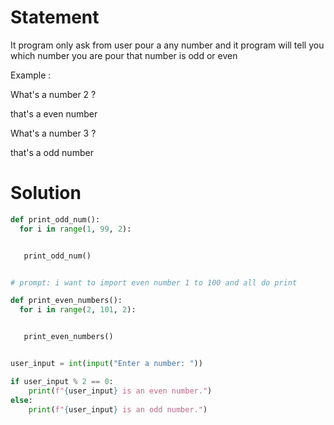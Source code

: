 # Statement 

It program only ask from user pour a any number and it program will tell you which number you are pour that number is odd or even 

Example :

What's a number 2 ?

that's a even number 

What's a number 3 ?

that's a odd number 

# Solution

``` python
def print_odd_num():
  for i in range(1, 99, 2):


   print_odd_num()


# prompt: i want to import even number 1 to 100 and all do print

def print_even_numbers():
  for i in range(2, 101, 2):


   print_even_numbers()


user_input = int(input("Enter a number: "))

if user_input % 2 == 0:
    print(f"{user_input} is an even number.")
else:
    print(f"{user_input} is an odd number.")
```
